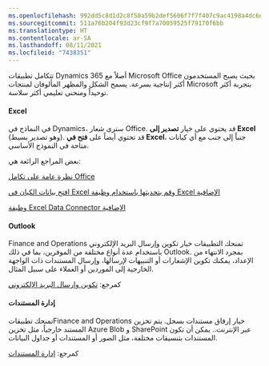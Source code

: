 ```yaml
---
ms.openlocfilehash: 992dd5c8d1d2c8f50a59b2def5606f7f7f407c9ac4198a4dc6eaf54c6381c4b4
ms.sourcegitcommit: 511a76b204f93d23cf9f7a70059525f79170f6bb
ms.translationtype: HT
ms.contentlocale: ar-SA
ms.lasthandoff: 08/11/2021
ms.locfileid: "7438351"
---
```

تتكامل تطبيقات Dynamics 365 أصلاً مع Microsoft Office بحيث يصبح المستخدمون أكثر إنتاجية بسرعة. يسمح الشكل والمظهر المألوفان لمنتجات Microsoft بتجربة أكثر توحيداً ومنحنى تعليمي أكثر سلاسة.

#### <a name="excel"></a>Excel

في النماذج في Dynamics، سترى شعار Office. قد يحتوي على خيار **تصدير إلى Excel** (وهو تصدير بسيط). قد تحتوي أيضاً على **فتح في Excel**، جنباً إلى جنب مع أي كيانات متاحة في النموذج الأساسي.

بعض المراجع الرائعة هي:

[نظرة عامة على تكامل Office](https://docs.microsoft.com/dynamics365/fin-ops-core/dev-itpro/office-integration/office-integration?toc=/dynamics365/commerce/toc.json)

[افتح بيانات الكيان في Excel وقم بتحديثها باستخدام وظيفة Excel الإضافية](https://docs.microsoft.com/dynamics365/fin-ops-core/dev-itpro/office-integration/use-excel-add-in?toc=/dynamics365/commerce/toc.json)

[وظيفة Excel Data Connector الإضافية](https://docs.microsoft.com/dynamics365/fin-ops-core/dev-itpro/office-integration/office-integration#excel-data-connector-add-in)

#### <a name="outlook"></a>Outlook

Finance and Operations تمنحك التطبيقات خيار تكوين وإرسال البريد الإلكتروني باستخدام عدة أنواع مختلفة من الموفرين، بما في ذلك Outlook. بمجرد الانتهاء من الإعداد، يمكنك تكوين الإشعارات أو التنبيهات لإرسالها، وإرسال المستندات ذات الواجهة الخارجية إلى الموردين أو العملاء على سبيل المثال.

كمرجع: [تكوين وإرسال البريد الإلكتروني](https://docs.microsoft.com/dynamics365/fin-ops-core/fin-ops/organization-administration/configure-email?toc=/dynamics365/commerce/toc.json)

#### <a name="document-management"></a>إدارة المستندات

تمنحك تطبيقاتFinance and Operations خيار إرفاق مستندات بسجل.
يتم تخزين المستند خارجياً، مثل تخزين Azure Blob و SharePoint عبر الإنترنت.. يمكن أن تكون المستندات بتنسيقات مختلفة، مثل الصور أو المستندات أو جداول البيانات.

كمرجع: [إدارة المستندات](https://docs.microsoft.com/dynamics365/fin-ops-core/dev-itpro/office-integration/office-integration?toc=/dynamics365/commerce/toc.json#document-management)
